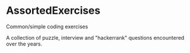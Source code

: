 # AssortedExercises
Common/simple coding exercises

A collection of puzzle, interview and "hackerrank" questions encountered over the years. 
